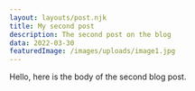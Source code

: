 ```yaml
---
layout: layouts/post.njk
title: My second post
description: The second post on the blog
data: 2022-03-30
featuredImage: /images/uploads/image1.jpg
---
```


Hello, here is the body of the second blog post.